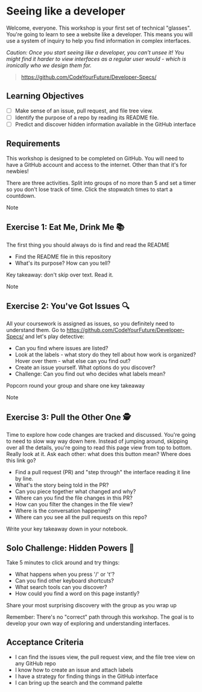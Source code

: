 # Seeing like a developer

Welcome, everyone. This workshop is your first set of technical "glasses". You're going to learn to see a website like a developer. This means you will use a system of inquiry to help you find information in complex interfaces.

_Caution: Once you start seeing like a developer, you can't unsee it! You might find it harder to view interfaces as a regular user would - which is ironically who we design them for._

> https://github.com/CodeYourFuture/Developer-Specs/

## Learning Objectives
<!--{{<objectives>}}-->
- [ ] Make sense of an issue, pull request, and file tree view.
- [ ] Identify the purpose of a repo by reading its README file.
- [ ] Predict and discover hidden information available in the GitHub interface
<!--{{</objectives>}}-->

## Requirements

This workshop is designed to be completed on GitHub. You will need to have a GitHub account and access to the internet. Other than that it's for newbies!

There are three activities. Split into groups of no more than 5 and set a timer so you don't lose track of time. Click the stopwatch times to start a countdown.


> [!NOTE]
> ## Exercise 1: Eat Me, Drink Me 📚 <!--{{<timer>}}10{{</timer>}}-->
> The first thing you should always do is find and read the README
> 
> - Find the README file in this repository
> - What's its purpose? How can you tell?

Key takeaway: don't skip over text. Read it. 

> [!NOTE]
> ## Exercise 2: You've Got Issues 🔍 <!--{{<timer>}}15{{</timer>}}-->
>
> All your coursework is assigned as issues, so you definitely need to understand them. Go to https://github.com/CodeYourFuture/Developer-Specs/ and let's play detective:
>
> - Can you find where issues are listed?
> - Look at the labels - what story do they tell about how work is organized? Hover over them - what else can you find out?
> - Create an issue yourself. What options do you discover?
> - Challenge: Can you find out who decides what labels mean?

Popcorn round your group and share one key takeaway

> [!NOTE]
> ## Exercise 3: Pull the Other One 🕵️ <!--{{<timer>}}20{{</timer>}}-->
>
> Time to explore how code changes are tracked and discussed. You're going to need to slow way way down here. Instead of jumping around, skipping over all the details, you're going to read this page view from top to bottom. Really look at it. Ask each other: what does this button mean? Where does this link go? 
>
> - Find a pull request (PR) and "step through" the interface reading it line by line.
> - What's the story being told in the PR?
> - Can you piece together what changed and why?
> - Where can you find the file changes in this PR?
> - How can you filter the changes in the file view?
> - Where is the conversation happening?
> - Where can you see all the pull requests on this repo?

Write your key takeaway down in your notebook. 

## Solo Challenge: Hidden Powers 🔮 <!--{{<timer>}}5{{</timer>}}-->

Take 5 minutes to click around and try things:

- What happens when you press '/' or 't'?
- Can you find other keyboard shortcuts?
- What search tools can you discover?
- How could you find a word on this page instantly?

Share your most surprising discovery with the group as you wrap up

Remember: There's no "correct" path through this workshop. The goal is to develop your own way of exploring and understanding interfaces. 

## Acceptance Criteria

- I can find the issues view, the pull request view, and the file tree view on any GitHub repo
- I know how to create an issue and attach labels
- I have a strategy for finding things in the GitHub interface
- I can bring up the search and the command palette
